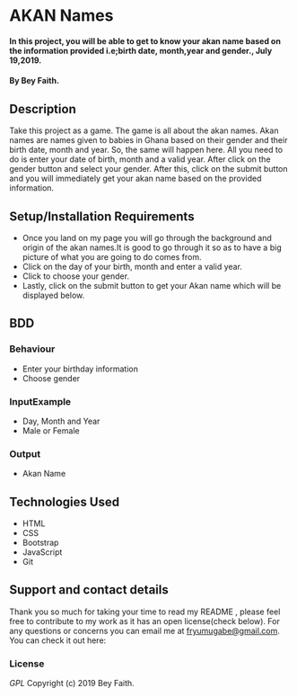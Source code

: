 # AKAN Names
#### In this project, you will be able to get to know your akan name based on the information provided i.e;birth date, month,year and gender., July 19,2019.
#### By **Bey Faith.**
## Description
Take this project as a game. The game is all about the akan names. Akan names are names given to babies in Ghana based on their gender and their birth date, month and year. So, the same will happen here. All you need to do is enter your date of birth, month and a valid year. After click on the gender button and select your gender. After this, click on the submit button and you will immediately get your akan name based on the provided information.
## Setup/Installation Requirements
* Once you land on my page you will go through the background and origin of the akan names.It is good to  go through it so as to have a big picture of what you are going to do comes from.
* Click on the day of your birth, month and enter a valid year.
* Click to choose your gender.
* Lastly, click on the submit button to get your Akan name which will be displayed below.

## BDD
### Behaviour
* Enter your birthday information
* Choose gender
### InputExample
* Day, Month and Year
* Male or Female
### Output
* Akan Name


## Technologies Used
* HTML
* CSS
* Bootstrap
* JavaScript
* Git

## Support and contact details
Thank you so much for taking your time to read my README , please feel free to contribute to my work as it has an open license(check below). For any questions or concerns you can email me at fryumugabe@gmail.com.
You can check it out here:
### License
*GPL*
Copyright (c) 2019 Bey Faith.
